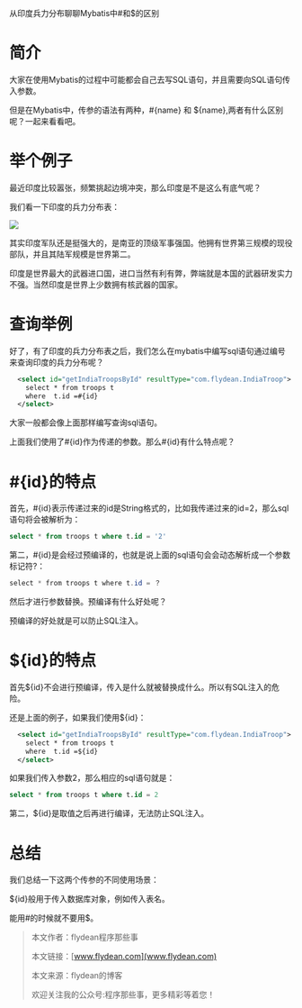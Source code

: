 从印度兵力分布聊聊Mybatis中#和$的区别

# 简介

大家在使用Mybatis的过程中可能都会自己去写SQL语句，并且需要向SQL语句传入参数。

但是在Mybatis中，传参的语法有两种，#{name} 和 ${name},两者有什么区别呢？一起来看看吧。

# 举个例子

最近印度比较嚣张，频繁挑起边境冲突，那么印度是不是这么有底气呢？

我们看一下印度的兵力分布表：

![](https://img-blog.csdnimg.cn/20200620082627764.png?x-oss-process=image/watermark,type_ZmFuZ3poZW5naGVpdGk,shadow_0,text_aHR0cDovL3d3dy5mbHlkZWFuLmNvbQ==,size_35,color_8F8F8F,t_70)

其实印度军队还是挺强大的，是南亚的顶级军事强国。他拥有世界第三规模的现役部队，并且其陆军规模是世界第二。

印度是世界最大的武器进口国，进口当然有利有弊，弊端就是本国的武器研发实力不强。当然印度是世界上少数拥有核武器的国家。

# 查询举例

好了，有了印度的兵力分布表之后，我们怎么在mybatis中编写sql语句通过编号来查询印度的兵力分布呢？

~~~xml
  <select id="getIndiaTroopsById" resultType="com.flydean.IndiaTroop">
    select * from troops t
    where  t.id =#{id}
  </select>
~~~

大家一般都会像上面那样编写查询sql语句。

上面我们使用了#{id}作为传递的参数。那么#{id}有什么特点呢？

# #{id}的特点

首先，#{id}表示传递过来的id是String格式的，比如我传递过来的id=2，那么sql语句将会被解析为：

~~~sql
select * from troops t where t.id = '2'
~~~

第二，#{id}是会经过预编译的，也就是说上面的sql语句会会动态解析成一个参数标记符?：

~~~java
select * from troops t where t.id = ？
~~~

然后才进行参数替换。预编译有什么好处呢？

预编译的好处就是可以防止SQL注入。

# ${id}的特点

首先${id}不会进行预编译，传入是什么就被替换成什么。所以有SQL注入的危险。

还是上面的例子，如果我们使用${id}：

~~~xml
  <select id="getIndiaTroopsById" resultType="com.flydean.IndiaTroop">
    select * from troops t
    where  t.id =${id}
  </select>
~~~

如果我们传入参数2，那么相应的sql语句就是：

~~~sql
select * from troops t where t.id = 2
~~~

第二，${id}是取值之后再进行编译，无法防止SQL注入。

# 总结

我们总结一下这两个传参的不同使用场景：

${id}般用于传入数据库对象，例如传入表名。 

能用#的时候就不要用$。


> 本文作者：flydean程序那些事
> 
> 本文链接：[www.flydean.com](www.flydean.com)
> 
> 本文来源：flydean的博客
> 
> 欢迎关注我的公众号:程序那些事，更多精彩等着您！






